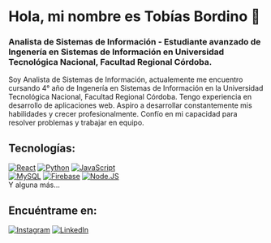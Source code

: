# Hola, mi nombre es Tobías Bordino 👋

### Analista de Sistemas de Información - Estudiante avanzado de Ingenería en Sistemas de Información en Universidad Tecnológica Nacional, Facultad Regional Córdoba.

Soy Analista de Sistemas de Información, actualemente me encuentro cursando 4° año de Ingenería en Sistemas de Información en la Universidad Tecnológica Nacional, Facultad Regional Córdoba.
Tengo experiencia en desarrollo de aplicaciones web. Aspiro a desarrollar constantemente mis habilidades y crecer profesionalmente. Confío en mi capacidad para resolver problemas y trabajar en equipo.

## Tecnologías:
[![React](https://img.shields.io/badge/React-yellow?style=for-the-badge&logo=react&logoColor=white&labelColor=101010)]()
[![Python](https://img.shields.io/badge/Python-yellow?style=for-the-badge&logo=python&logoColor=white&labelColor=101010)]()
[![JavaScript](https://img.shields.io/badge/JavaScript-F7DF1E?style=for-the-badge&logo=javascript&logoColor=white&labelColor=101010)]()
</br>
[![MySQL](https://img.shields.io/badge/MySQL-4479A1?style=for-the-badge&logo=mysql&logoColor=white&labelColor=101010)]()
[![Firebase](https://img.shields.io/badge/Firebase-FFCA28?style=for-the-badge&logo=firebase&logoColor=white&labelColor=101010)]()
[![Node.JS](https://img.shields.io/badge/Node.JS-339933?style=for-the-badge&logo=node.js&logoColor=white&labelColor=101010)]()
</br>
Y alguna más...

## Encuéntrame en:
[![Instagram](https://img.shields.io/badge/Instagram-@tobi.bordino-E4405F?style=for-the-badge&logo=instagram&logoColor=white&labelColor=101010)](https://instagram.com/tobi.bordino)
[![LinkedIn](https://img.shields.io/badge/LinkedIn-Tobías_Bordino-0077B5?style=for-the-badge&logo=linkedin&logoColor=white&labelColor=101010)](https://www.linkedin.com/in/tobordino)
